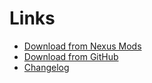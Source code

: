 # Links
- [Download from Nexus Mods](https://www.nexusmods.com/stardewvalley/mods/2156)
- [Download from GitHub](https://github.com/FayneAldan/SVRichPresence/releases)
- [Changelog](https://github.com/FayneAldan/SVRichPresence/blob/master/CHANGELOG.md)
